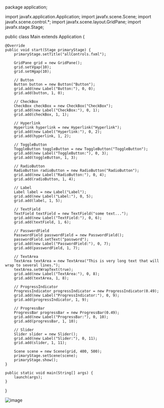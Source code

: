 package application;

import javafx.application.Application;
import javafx.scene.Scene;
import javafx.scene.control.*;
import javafx.scene.layout.GridPane;
import javafx.stage.Stage;

public class Main extends Application {

    @Override
    public void start(Stage primaryStage) {
        primaryStage.setTitle("allControls.fxml");

        GridPane grid = new GridPane();
        grid.setVgap(10);
        grid.setHgap(10);

        // Button
        Button button = new Button("Button");
        grid.add(new Label("Button:"), 0, 0);
        grid.add(button, 1, 0);

        // CheckBox
        CheckBox checkBox = new CheckBox("CheckBox");
        grid.add(new Label("CheckBox:"), 0, 1);
        grid.add(checkBox, 1, 1);

        // Hyperlink
        Hyperlink hyperlink = new Hyperlink("Hyperlink");
        grid.add(new Label("Hyperlink:"), 0, 2);
        grid.add(hyperlink, 1, 2);

        // ToggleButton
        ToggleButton toggleButton = new ToggleButton("ToggleButton");
        grid.add(new Label("ToggleButton:"), 0, 3);
        grid.add(toggleButton, 1, 3);

        // RadioButton
        RadioButton radioButton = new RadioButton("RadioButton");
        grid.add(new Label("RadioButton:"), 0, 4);
        grid.add(radioButton, 1, 4);

        // Label
        Label label = new Label("Label");
        grid.add(new Label("Label:"), 0, 5);
        grid.add(label, 1, 5);

        // TextField
        TextField textField = new TextField("some text...");
        grid.add(new Label("TextField:"), 0, 6);
        grid.add(textField, 1, 6);

        // PasswordField
        PasswordField passwordField = new PasswordField();
        passwordField.setText("password");
        grid.add(new Label("PasswordField:"), 0, 7);
        grid.add(passwordField, 1, 7);

        // TextArea
        TextArea textArea = new TextArea("This is very long text that will wrap to several lines.");
        textArea.setWrapText(true);
        grid.add(new Label("TextArea:"), 0, 8);
        grid.add(textArea, 1, 8);

        // ProgressIndicator
        ProgressIndicator progressIndicator = new ProgressIndicator(0.49);
        grid.add(new Label("ProgressIndicator:"), 0, 9);
        grid.add(progressIndicator, 1, 9);

        // ProgressBar
        ProgressBar progressBar = new ProgressBar(0.49);
        grid.add(new Label("ProgressBar:"), 0, 10);
        grid.add(progressBar, 1, 10);

        // Slider
        Slider slider = new Slider();
        grid.add(new Label("Slider:"), 0, 11);
        grid.add(slider, 1, 11);

        Scene scene = new Scene(grid, 400, 500);
        primaryStage.setScene(scene);
        primaryStage.show();
    }

    public static void main(String[] args) {
        launch(args);
    }
}

![image](https://github.com/stevenbetancourtuwu/stevenuwu/assets/172458170/81dac05d-f0a7-47c9-a653-5521754d292e)
